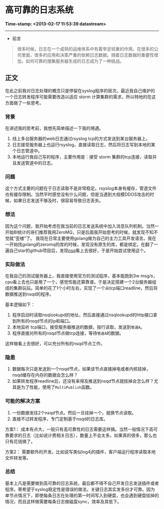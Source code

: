 # 高可靠的日志系统

**Time-stamp: <2013-02-17 11:53:39 datastream>**

---

* 前言

>  很多时候，日志在一个成熟的运维体系中有着举足轻重的作用。在很多的公司里面，很多的应用和决策严重的依赖日志数据。随着日志数据的重要性增加，如何可靠的搜集服务器生成的日志成为了一种挑战。

## 正文

在此之前我对日志处理的概念只是停留在syslog程序的层次。最近我自己维护的一个日志转发程序可能需要改造以适应 storm 计算集群的需求，所以特地的在这方面做了一些思考。

### 背景

在讲述我的思考前，我想先简单描述一下我的境遇。

   1. 线上多台服务器的web日志通过rsyslog tcp的方式发送到某台服务器上。
   1. 日志接受服务器上也运行rsyslog，直接读取日志，然后将日志写到本地的某个日志管道中。
   1. 本地运行我自己写的程序，主要作用是：接受 storm 集群的tcp连接，读取并且发送管道中的日志。

### 问题

这个方式主要的问题在于日志读取不是非常稳定。rsyslog本身有缓存，管道文件也有缓存限制。当然平时感觉没有什么问题，但是当遇到大规模DDOS攻击的时候，如果日志发送不够及时，很容易导致日志丢失。

### 想法

因为这个问题，我开始考虑在我当前的日志发送系统中加入消息队列机制。当然一开始BI统计的哥们推荐我用ZeroMQ，只是后面我开始思考的时候，就发现不知不觉就“歪楼”了。
我现在日常主要使用golang做为自己的主力工具开发语言。我在一开始找golang的zeromq的库的时候，发现没有原生的库，都是绑定。在翻了一遍自己star的github项目后，发现[nsq](github.com/bitly/nsq)看上去很好，于是开始尝试使用这个。

### 实际做法

在我自己的测试服务器上，我直接使用官方的测试程序，基本能跑到3w msg/s，cpu看上去也只是用了一个，感觉性能还算靠谱。于是决定搭建一个2台服务器组成的集群玩玩。简单的花了1个小时左右，实现了一个从tcp端口readline，然后将数据推送到nsqd的程序。

基本逻辑如下：

   1. 程序启动时读取nsqlookupd的地址，然后直接通过nsqlookupd的http接口拿到所有的nsqd节点的ip和端口。
   1. 本地监听 tcp端口，接受服务器推送的数据，按行读取，发送到`管道A`。
   1. 程序直接对所有的nsqd节点做tcp连接，等待`管道A`的数据。

这样做看上去很好，可以充分所有的nsqd节点工作。

### 隐患

   1. 数据每次只是发送到一个nsqd节点，如果该节点直接掉电或者内核挂掉，nsqd缓存在内存的数据会怎么样？
   1. 如果转发程序readline后，还没有来得及推送到nsqd节点就挂掉会怎么样？尤其是为了性能，使用了`MultiPublish`函数。

### 可能的解决方案

   1. 一份数据发往2个nsqd节点。然后一旦挂掉一个，就换节点读取。
   1. 直接不过转发程序，专门定制基于nsqd的日志库。

方案1： 成本有点大，一般只有高可靠性的日志需要这样搞。当然一般情况下高可靠要求的日志（比如说计费相关日志），数量上不会太多。如果真的很多，那么也只有花钱搞了。

方案2： 需要额外的开发。比如说写类似log4j的插件，客户端运行程序读取本地文件转发等。


### 总结

基本上凡是需要做到高可靠的日志系统，最后都不得不自己开发日志发送插件或者程序。寄希望于syslog稳定性是错误的做法。关键日志其实发多份才可靠。因为单节点情况下，即使每条日志在处理的第一时间写入到硬盘，也会遇到硬盘挂掉的情况，而且这样做需要每条日志做磁盘sync，效率及其低下。
